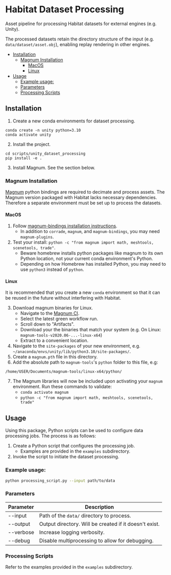 # Habitat Dataset Processing

Asset pipeline for processing Habitat datasets for external engines (e.g. Unity).

The processed datasets retain the directory structure of the input (e.g. `data/dataset/asset.obj`), enabling replay rendering in other engines.

- [Installation](#installation)
  - [Magnum Installation](#magnum-installation)
    - [MacOS](#macos)
    - [Linux](#linux)
- [Usage](#usage)
  - [Example usage:](#example-usage)
  - [Parameters](#parameters)
  - [Processing Scripts](#processing-scripts)


## Installation

1. Create a new conda environments for dataset processing.

```
conda create -n unity python=3.10
conda activate unity
```

2. Install the project.

```
cd scripts/unity_dataset_processing
pip install -e .
```

3. Install Magnum. See the section below.

### Magnum Installation

[Magnum](https://github.com/mosra/magnum) python bindings are required to decimate and process assets. The Magnum version packaged with Habitat lacks necessary dependencies. Therefore a separate environment must be set up to process the datasets.

#### MacOS

1. Follow [magnum-bindings installation instructions](https://doc.magnum.graphics/python/building/#homebrew-formulas-for-macos).
   * In addition to `corrade`, `magnum`, and `magnum-bindings`, you may need `magnum-plugins`.
2. Test your install: `python -c "from magnum import math, meshtools, scenetools, trade"`.
   * Beware homebrew installs python packages like magnum to its own Python location, not your current conda environment's Python.
   * Depending on how Homebrew has installed Python, you may need to use `python3` instead of `python`.

#### Linux

It is recommended that you create a new `conda` environment so that it can be reused in the future without interfering with Habitat.

3. Download magnum binaries for Linux.
   * Navigate to the [Magnum CI](https://github.com/mosra/magnum-ci/actions/workflows/magnum-tools.yml).
   * Select the latest green workflow run.
   * Scroll down to "Artifacts".
   * Download your the binaries that match your system (e.g. On Linux: `magnum-tools-v2020.06-...-linux-x64`)
   * Extract to a convenient location.
4. Navigate to the `site-packages` of your new environment, e.g. `~/anaconda/envs/unity/lib/python3.10/site-packages/`.
5. Create a `magnum.pth` file in this directory.
6. Add the absolute path to `magnum-tools`'s `python` folder to this file, e.g:
```
/home/USER/Documents/magnum-tools/linux-x64/python/
```
7. The Magnum libraries will now be included upon activating your `magnum` environment. Run these commands to validate:
   * `conda activate magnum`
   * `python -c "from magnum import math, meshtools, scenetools, trade"`

## Usage

Using this package, Python scripts can be used to configure data processing jobs. The process is as follows:

1. Create a Python script that configures the processing job.
   * Examples are provided in the `examples` subdirectory.
2. Invoke the script to initiate the dataset processing.

### Example usage:
```bash
python processing_script.py --input path/to/data
```

### Parameters

| Parameter | Description |
| -------- | ------- |
| --input | Path of the `data/` directory to process. |
| --output | Output directory. Will be created if it doesn't exist. |
| --verbose | Increase logging verbosity. |
| --debug | Disable multiprocessing to allow for debugging. |

### Processing Scripts

Refer to the examples provided in the `examples` subdirectory.

